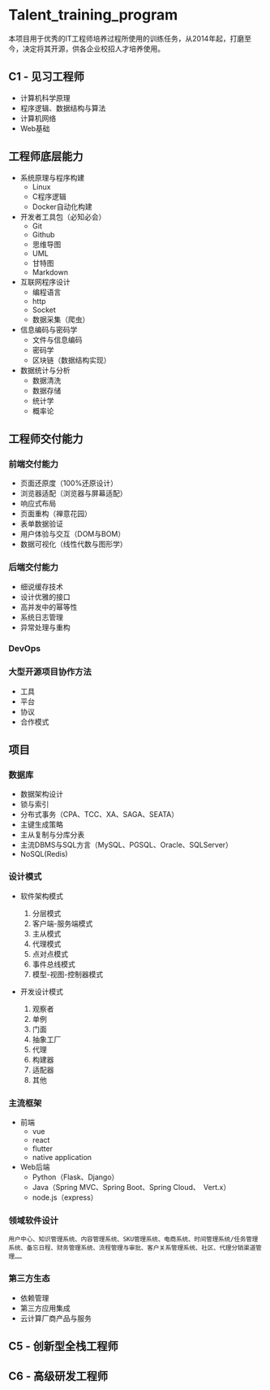 # Talent_training_program
本项目用于优秀的IT工程师培养过程所使用的训练任务，从2014年起，打磨至今，决定将其开源，供各企业校招人才培养使用。

## C1 - 见习工程师
- 计算机科学原理
- 程序逻辑、数据结构与算法
- 计算机网络
- Web基础

## 工程师底层能力
- 系统原理与程序构建
    - Linux
    - C程序逻辑 
    - Docker自动化构建
- 开发者工具包（必知必会）
    - Git
    - Github
    - 思维导图 
    - UML 
    - 甘特图 
    - Markdown
- 互联网程序设计 
    - 编程语言 
    - http 
    - Socket 
    - 数据采集（爬虫）
- 信息编码与密码学 
    - 文件与信息编码 
    - 密码学 
    - 区块链（数据结构实现）
- 数据统计与分析 
    - 数据清洗 
    - 数据存储
    - 统计学 
    - 概率论

## 工程师交付能力

### 前端交付能力
- 页面还原度（100%还原设计）
- 浏览器适配（浏览器与屏幕适配）
- 响应式布局
- 页面重构（禅意花园）
- 表单数据验证
- 用户体验与交互（DOM与BOM）
- 数据可视化（线性代数与图形学）

### 后端交付能力
- 细说缓存技术
- 设计优雅的接口
- 高并发中的幂等性
- 系统日志管理
- 异常处理与重构

### DevOps

### 大型开源项目协作方法
- 工具
- 平台
- 协议
- 合作模式

## 项目
### 数据库
- 数据架构设计
- 锁与索引
- 分布式事务（CPA、TCC、XA、SAGA、SEATA）
- 主键生成策略
- 主从复制与分库分表
- 主流DBMS与SQL方言（MySQL、PGSQL、Oracle、SQLServer）
- NoSQL(Redis)

### 设计模式
- 软件架构模式
    1. 分层模式
    2. 客户端-服务端模式
    3. 主从模式
    4. 代理模式
    5. 点对点模式
    6. 事件总线模式
    7. 模型-视图-控制器模式
    
- 开发设计模式
    1. 观察者
    2. 单例
    3. 门面
    4. 抽象工厂
    5. 代理
    6. 构建器
    7. 适配器
    8. 其他
    
### 主流框架
- 前端
    - vue
    - react
    - flutter
    - native application
- Web后端
    - Python（Flask、Django）
    - Java（Spring MVC、Spring Boot、Spring Cloud、 Vert.x）
    - node.js（express）
    
### 领域软件设计
    用户中心、知识管理系统、内容管理系统、SKU管理系统、电商系统、时间管理系统/任务管理系统、备忘日程、财务管理系统、流程管理与审批、客户关系管理系统、社区、代理分销渠道管理……
    
### 第三方生态
- 依赖管理
- 第三方应用集成
- 云计算厂商产品与服务 

## C5 - 创新型全栈工程师



## C6 - 高级研发工程师



